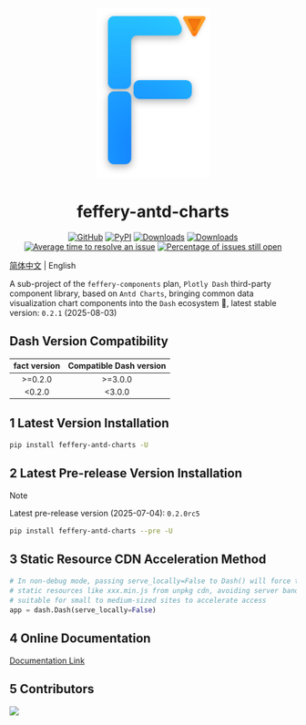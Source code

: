 <p align="center">
	<img src="./fact-logo.svg" height=300></img>
</p>
<h1 align="center">feffery-antd-charts</h1>
<div align="center">

[![GitHub](https://shields.io/badge/license-MIT-informational)](https://github.com/CNFeffery/feffery-antd-charts/blob/master/LICENSE)
[![PyPI](https://img.shields.io/pypi/v/feffery-antd-charts.svg?color=dark-green)](https://pypi.org/project/feffery-antd-charts/)
[![Downloads](https://static.pepy.tech/badge/feffery-antd-charts)](https://pepy.tech/project/feffery-antd-charts)
[![Downloads](https://static.pepy.tech/badge/feffery-antd-charts/month)](https://pepy.tech/project/feffery-antd-charts)
[![Average time to resolve an issue](http://isitmaintained.com/badge/resolution/CNFeffery/feffery-antd-charts.svg)](http://isitmaintained.com/project/CNFeffery/feffery-antd-charts "Average time to resolve an issue")
[![Percentage of issues still open](http://isitmaintained.com/badge/open/CNFeffery/feffery-antd-charts.svg)](http://isitmaintained.com/project/CNFeffery/feffery-antd-charts "Percentage of issues still open")

</div>

[简体中文](./README.md) | English

A sub-project of the `feffery-components` plan, `Plotly Dash` third-party component library, based on `Antd Charts`, bringing common data visualization chart components into the `Dash` ecosystem 🥳, latest stable version: `0.2.1` (2025-08-03)

## Dash Version Compatibility

| fact version | Compatible Dash version |
| :-----: | :----------: |
| >=0.2.0 |   >=3.0.0    |
| <0.2.0  |    <3.0.0    |

## 1 Latest Version Installation

```bash
pip install feffery-antd-charts -U
```

## 2 Latest Pre-release Version Installation

> [!NOTE]  
> Latest pre-release version (2025-07-04): `0.2.0rc5`

```bash
pip install feffery-antd-charts --pre -U
```

## 3 Static Resource CDN Acceleration Method

```Python
# In non-debug mode, passing serve_locally=False to Dash() will force the browser to load
# static resources like xxx.min.js from unpkg cdn, avoiding server bandwidth usage,
# suitable for small to medium-sized sites to accelerate access
app = dash.Dash(serve_locally=False)
```

## 4 Online Documentation

[Documentation Link](https://fact.feffery.tech/)

## 5 Contributors

<a href = "https://github.com/CNFeffery/feffery-antd-charts/graphs/contributors">
  <img src = "https://contrib.rocks/image?repo=CNFeffery/feffery-antd-charts"/>
</a>
